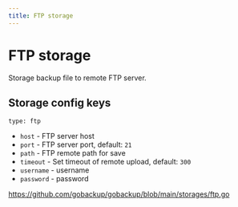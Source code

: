 ```yaml
---
title: FTP storage
---
```


# FTP storage

Storage backup file to remote FTP server.

## Storage config keys

`type: ftp`

- `host` - FTP server host
- `port` - FTP server port, default: `21`
- `path` - FTP remote path for save
- `timeout` - Set timeout of remote upload, default: `300`
- `username` - username
- `password` - password

https://github.com/gobackup/gobackup/blob/main/storages/ftp.go
